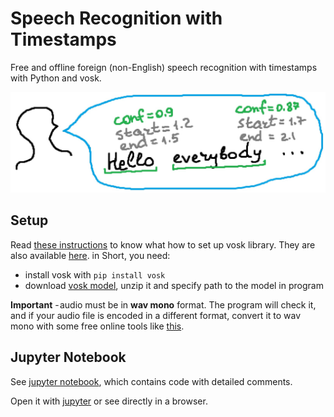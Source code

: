# Speech Recognition with Timestamps

Free and offline foreign (non-English) speech recognition with timestamps with Python and vosk.

![timestamps_preview.jpg](../img/timestamps_preview.jpg)

## Setup

Read [these instructions](https://medium.com/@andimid/offline-foreign-speech-recognition-32d8d63de2dc) to know what how to set up vosk library. They are also available [here](https://gitlab.com/Winston-90/foreign_speech_recognition/-/blob/main/tutorial.md). in Short, you need:
- install vosk with `pip install vosk`
- download [vosk model](https://alphacephei.com/vosk/models), unzip it and specify path to the model in program

**Important** - audio must be in **wav mono** format. The program will check it, and if your audio file is encoded in a different format, convert it to wav mono with some free online tools like [this](https://audio.online-convert.com/convert-to-wav).

## Jupyter Notebook

See [jupyter notebook](https://gitlab.com/Winston-90/foreign_speech_recognition/-/blob/main/timestamps/word_timestamps.ipynb), which contains code with detailed comments.

Open it with [jupyter](https://jupyter.org/) or see directly in a browser.

